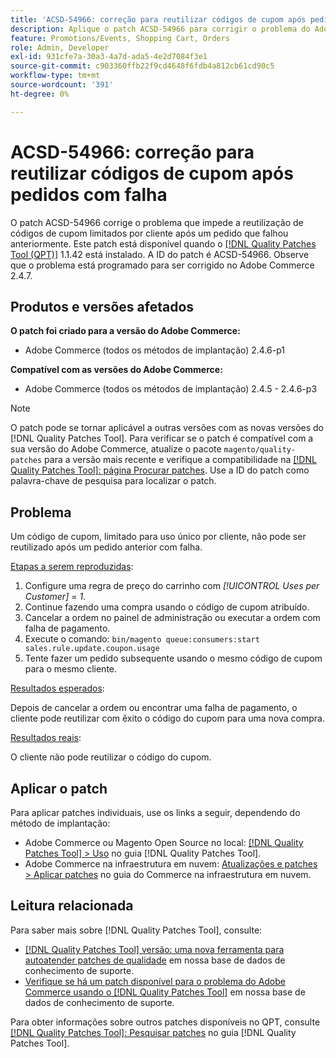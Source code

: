 ```yaml
---
title: 'ACSD-54966: correção para reutilizar códigos de cupom após pedidos com falha'
description: Aplique o patch ACSD-54966 para corrigir o problema do Adobe Commerce, impedindo a reutilização de códigos de cupom limitados por promoções e carrinho de compras após um pedido que falhou anteriormente.
feature: Promotions/Events, Shopping Cart, Orders
role: Admin, Developer
exl-id: 931cfe7a-30a3-4a7d-ada5-4e2d7084f3e1
source-git-commit: c903360ffb22f9cd4648f6fdb4a812cb61cd90c5
workflow-type: tm+mt
source-wordcount: '391'
ht-degree: 0%

---
```


# ACSD-54966: correção para reutilizar códigos de cupom após pedidos com falha

O patch ACSD-54966 corrige o problema que impede a reutilização de códigos de cupom limitados por cliente após um pedido que falhou anteriormente. Este patch está disponível quando o [[!DNL Quality Patches Tool (QPT)]](/help/announcements/adobe-commerce-announcements/magento-quality-patches-released-new-tool-to-self-serve-quality-patches.md) 1.1.42 está instalado. A ID do patch é ACSD-54966. Observe que o problema está programado para ser corrigido no Adobe Commerce 2.4.7.

## Produtos e versões afetados

**O patch foi criado para a versão do Adobe Commerce:**

* Adobe Commerce (todos os métodos de implantação) 2.4.6-p1

**Compatível com as versões do Adobe Commerce:**

* Adobe Commerce (todos os métodos de implantação) 2.4.5 - 2.4.6-p3

>[!NOTE]
>
>O patch pode se tornar aplicável a outras versões com as novas versões do [!DNL Quality Patches Tool]. Para verificar se o patch é compatível com a sua versão do Adobe Commerce, atualize o pacote `magento/quality-patches` para a versão mais recente e verifique a compatibilidade na [[!DNL Quality Patches Tool]: página Procurar patches](https://experienceleague.adobe.com/tools/commerce-quality-patches/index.html). Use a ID do patch como palavra-chave de pesquisa para localizar o patch.

## Problema

Um código de cupom, limitado para uso único por cliente, não pode ser reutilizado após um pedido anterior com falha.

<u>Etapas a serem reproduzidas</u>:

1. Configure uma regra de preço do carrinho com *[!UICONTROL Uses per Customer]* = *1*.
1. Continue fazendo uma compra usando o código de cupom atribuído.
1. Cancelar a ordem no painel de administração ou executar a ordem com falha de pagamento.
1. Execute o comando: `bin/magento queue:consumers:start sales.rule.update.coupon.usage`
1. Tente fazer um pedido subsequente usando o mesmo código de cupom para o mesmo cliente.

<u>Resultados esperados</u>:

Depois de cancelar a ordem ou encontrar uma falha de pagamento, o cliente pode reutilizar com êxito o código do cupom para uma nova compra.

<u>Resultados reais</u>:

O cliente não pode reutilizar o código do cupom.

## Aplicar o patch

Para aplicar patches individuais, use os links a seguir, dependendo do método de implantação:

* Adobe Commerce ou Magento Open Source no local: [[!DNL Quality Patches Tool] > Uso](https://experienceleague.adobe.com/docs/commerce-operations/tools/quality-patches-tool/usage.html) no guia [!DNL Quality Patches Tool].
* Adobe Commerce na infraestrutura em nuvem: [Atualizações e patches > Aplicar patches](https://experienceleague.adobe.com/docs/commerce-cloud-service/user-guide/develop/upgrade/apply-patches.html) no guia do Commerce na infraestrutura em nuvem.

## Leitura relacionada

Para saber mais sobre [!DNL Quality Patches Tool], consulte:

* [[!DNL Quality Patches Tool] versão: uma nova ferramenta para autoatender patches de qualidade](/help/announcements/adobe-commerce-announcements/magento-quality-patches-released-new-tool-to-self-serve-quality-patches.md) em nossa base de dados de conhecimento de suporte.
* [Verifique se há um patch disponível para o problema do Adobe Commerce usando o [!DNL Quality Patches Tool]](/help/support-tools/patches-available-in-qpt-tool/check-patch-for-magento-issue-with-magento-quality-patches.md) em nossa base de dados de conhecimento de suporte.

Para obter informações sobre outros patches disponíveis no QPT, consulte [[!DNL Quality Patches Tool]: Pesquisar patches](https://experienceleague.adobe.com/tools/commerce-quality-patches/index.html) no guia [!DNL Quality Patches Tool].
